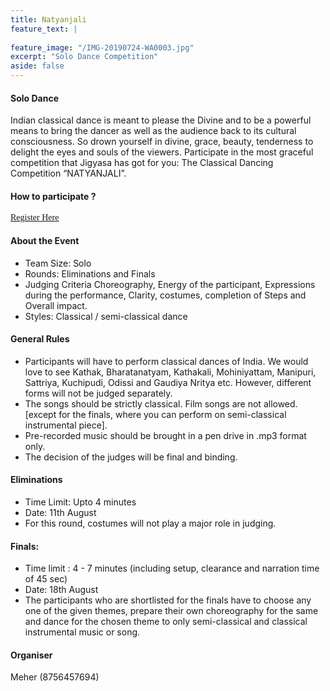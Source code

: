 ```yaml
---
title: Natyanjali
feature_text: |
  
feature_image: "/IMG-20190724-WA0003.jpg"
excerpt: "Solo Dance Competition"
aside: false
---
```

#### Solo Dance
Indian classical dance is meant to please the Divine and to be a powerful means to bring the dancer as well as the audience back to its cultural consciousness. So drown yourself in divine, grace, beauty, tenderness to delight the eyes and souls of the viewers. Participate in the most graceful competition that Jigyasa has got for you: The Classical Dancing Competition “NATYANJALI”. 

#### How to participate ?
[<span style="font-family:Papyrus; font-size:1em;">Register Here</span>](https://forms.gle/KdcxcBhTjBirV6pH8 "Event Registration link") 

#### About the Event
* Team Size: Solo
* Rounds: Eliminations and Finals 
* Judging Criteria
Choreography, Energy of the participant, Expressions during the performance, Clarity, costumes, completion of Steps and Overall impact. 
* Styles: Classical / semi-classical dance 

#### General Rules
* Participants will have to perform classical dances of India. We would love to see Kathak, Bharatanatyam, Kathakali, Mohiniyattam, Manipuri, Sattriya, Kuchipudi, Odissi and Gaudiya Nritya etc. However, different forms will not be judged separately.
* The songs should be strictly classical. Film songs are not allowed. [except for the finals, where you can perform on semi-classical instrumental piece].
* Pre-recorded music should be brought in a pen drive in .mp3 format only.
* The decision of the judges will be final and binding.

#### Eliminations 
* Time Limit: Upto 4 minutes
* Date: 11th August
* For this round, costumes will not play a major role in judging.

#### Finals: 
* Time limit : 4 - 7 minutes (including setup, clearance and narration time of 45 sec)
* Date: 18th August 
* The participants who are shortlisted for the finals have to choose any one of the given themes, prepare their own choreography for the same and dance for the chosen theme to only semi-classical and classical instrumental music or song.


#### Organiser
Meher (8756457694)


```
